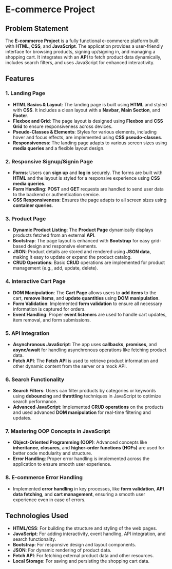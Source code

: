 # E-commerce Project

## Problem Statement
The **E-commerce Project** is a fully functional e-commerce platform built with **HTML**, **CSS**, and **JavaScript**. The application provides a user-friendly interface for browsing products, signing up/signing in, and managing a shopping cart. It integrates with an **API** to fetch product data dynamically, includes search filters, and uses JavaScript for enhanced interactivity.

## Features

### 1. **Landing Page**
- **HTML Basics & Layout**: The landing page is built using **HTML** and styled with **CSS**. It includes a clean layout with a **Navbar**, **Main Section**, and **Footer**.
- **Flexbox and Grid**: The page layout is designed using **Flexbox** and **CSS Grid** to ensure responsiveness across devices.
- **Pseudo-Classes & Elements**: Styles for various elements, including hover and focus effects, are implemented using **CSS pseudo-classes**.
- **Responsiveness**: The landing page adapts to various screen sizes using **media queries** and a flexible layout design.

### 2. **Responsive Signup/Signin Page**
- **Forms**: Users can **sign up** and **log in** securely. The forms are built with **HTML** and the layout is styled for a responsive experience using **CSS media queries**.
- **Form Handling**: **POST** and **GET** requests are handled to send user data to the backend or authentication service.
- **CSS Responsiveness**: Ensures the page adapts to all screen sizes using **container queries**.

### 3. **Product Page**
- **Dynamic Product Listing**: The **Product Page** dynamically displays products fetched from an external **API**.
- **Bootstrap**: The page layout is enhanced with **Bootstrap** for easy grid-based design and responsive elements.
- **JSON**: Product details are stored and rendered using **JSON data**, making it easy to update or expand the product catalog.
- **CRUD Operations**: Basic **CRUD** operations are implemented for product management (e.g., add, update, delete).

### 4. **Interactive Cart Page**
- **DOM Manipulation**: The **Cart Page** allows users to **add items** to the cart, **remove items**, and **update quantities** using **DOM manipulation**.
- **Form Validation**: Implemented **form validation** to ensure all necessary information is captured for orders.
- **Event Handling**: Proper **event listeners** are used to handle cart updates, item removal, and form submissions.

### 5. **API Integration**
- **Asynchronous JavaScript**: The app uses **callbacks**, **promises**, and **async/await** for handling asynchronous operations like fetching product data.
- **Fetch API**: The **Fetch API** is used to retrieve product information and other dynamic content from the server or a mock API.

### 6. **Search Functionality**
- **Search Filters**: Users can filter products by categories or keywords using **debouncing** and **throttling** techniques in JavaScript to optimize search performance.
- **Advanced JavaScript**: Implemented **CRUD operations** on the products and used advanced **DOM manipulation** for real-time filtering and updates.

### 7. **Mastering OOP Concepts in JavaScript**
- **Object-Oriented Programming (OOP)**: Advanced concepts like **inheritance**, **closures**, and **higher-order functions (HOFs)** are used for better code modularity and structure.
- **Error Handling**: Proper error handling is implemented across the application to ensure smooth user experience.

### 8. **E-commerce Error Handling**
- Implemented **error handling** in key processes, like **form validation**, **API data fetching**, and **cart management**, ensuring a smooth user experience even in case of errors.

## Technologies Used
- **HTML/CSS**: For building the structure and styling of the web pages.
- **JavaScript**: For adding interactivity, event handling, API integration, and search functionality.
- **Bootstrap**: For responsive design and layout components.
- **JSON**: For dynamic rendering of product data.
- **Fetch API**: For fetching external product data and other resources.
- **Local Storage**: For saving and persisting the shopping cart data.
